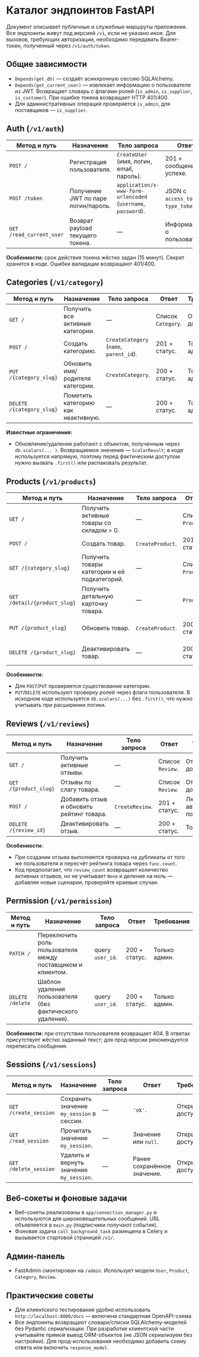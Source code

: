 # Каталог эндпоинтов FastAPI

Документ описывает публичные и служебные маршруты приложения. Все эндпоинты живут под версией `/v1`, если не указано иное. Для вызовов, требующих авторизации, необходимо передавать Bearer-токен, полученный через `/v1/auth/token`.

## Общие зависимости
- `Depends(get_db)` — создаёт асинхронную сессию SQLAlchemy.
- `Depends(get_current_user)` — извлекает информацию о пользователе из JWT. Возвращает словарь с флагами ролей (`is_admin`, `is_supplier`, `is_customer`). При ошибке токена возвращает HTTP 401/400.
- Для административных операций проверяется `is_admin`, для поставщиков — `is_supplier`.

## Auth (`/v1/auth`)
| Метод и путь | Назначение | Тело запроса | Ответ | Требования |
| --- | --- | --- | --- | --- |
| `POST /` | Регистрация пользователя. | `CreateUser` (имя, логин, email, пароль). | 201 + сообщение об успехе. | Открытый доступ. |
| `POST /token` | Получение JWT по паре логин/пароль. | `application/x-www-form-urlencoded` (`username`, `password`). | JSON с `access_token`, `type_token`. | Открытый доступ. |
| `GET /read_current_user` | Возврат payload текущего токена. | — | Информация о пользователе. | Требуется валидный Bearer. |

**Особенности:** срок действия токена жёстко задан (15 минут). Секрет хранится в коде. Ошибки валидации возвращают 401/400.

## Categories (`/v1/category`)
| Метод и путь | Назначение | Тело запроса | Ответ | Требования |
| --- | --- | --- | --- | --- |
| `GET /` | Получить все активные категории. | — | Список `Category`. | Открытый доступ. |
| `POST /` | Создать категорию. | `CreateCategory` (`name`, `parent_id`). | 201 + статус. | Только админ. |
| `PUT /{category_slug}` | Обновить имя/родителя категории. | `CreateCategory`. | 200 + статус. | Только админ. |
| `DELETE /{category_slug}` | Пометить категорию как неактивную. | — | 200 + статус. | Только админ. |

**Известные ограничения:**
- Обновление/удаление работают с объектом, полученным через `db.scalars(... )`. Возвращаемое значение — `ScalarResult`; в коде используется напрямую, поэтому перед фактическим доступом нужно вызвать `.first()` или распаковать результат.

## Products (`/v1/products`)
| Метод и путь | Назначение | Тело запроса | Ответ | Требования |
| --- | --- | --- | --- | --- |
| `GET /` | Получить активные товары со складом > 0. | — | Список `Product`. | Открытый доступ. |
| `POST /` | Создать товар. | `CreateProduct`. | 201 + статус. | Админ или поставщик. |
| `GET /{category_slug}` | Получить товары категории и её подкатегорий. | — | Список `Product`. | Открытый доступ. |
| `GET /detail/{product_slug}` | Получить детальную карточку товара. | — | `Product`. | Открытый доступ. |
| `PUT /{product_slug}` | Обновить товар. | `CreateProduct`. | 200 + статус. | Админ или владелец-поставщик. |
| `DELETE /{product_slug}` | Деактивировать товар. | — | 200 + статус. | Админ или владелец-поставщик. |

**Особенности:**
- Для `POST`/`PUT` проверяется существование категории.
- `PUT`/`DELETE` используют проверку ролей через флаги пользователя. В исходном коде используется `db.scalars(...)` без `.first()`, что нужно учитывать при расширении логики.

## Reviews (`/v1/reviews`)
| Метод и путь | Назначение | Тело запроса | Ответ | Требования |
| --- | --- | --- | --- | --- |
| `GET /` | Получить активные отзывы. | — | Список `Review`. | Открытый доступ. |
| `GET /{product_slug}` | Отзывы по слагу товара. | — | Список `Review`. | Открытый доступ. |
| `POST /` | Добавить отзыв и обновить рейтинг товара. | `CreateReview`. | 201 + статус. | Любой авторизованный пользователь. |
| `DELETE /{review_id}` | Деактивировать отзыв. | — | 200 + статус. | Только админ. |

**Особенности:**
- При создании отзыва выполняется проверка на дубликаты от того же пользователя и пересчёт рейтинга товара через `func.count`.
- Код предполагает, что `review_count` возвращает количество активных отзывов, но не учитывает `None` и деление на ноль — добавляя новые сценарии, проверяйте краевые случаи.

## Permission (`/v1/permission`)
| Метод и путь | Назначение | Тело запроса | Ответ | Требования |
| --- | --- | --- | --- | --- |
| `PATCH /` | Переключить роль пользователя между поставщиком и клиентом. | query `user_id`. | 200 + статус. | Только админ. |
| `DELETE /delete` | Шаблон удаления пользователя (без фактического удаления). | query `user_id`. | 200 + статус. | Только админ. |

**Особенности:** при отсутствии пользователя возвращает 404. В ответах присутствует жёстко заданный текст; для прод-версии рекомендуется переписать сообщения.

## Sessions (`/v1/sessions`)
| Метод и путь | Назначение | Тело запроса | Ответ | Требования |
| --- | --- | --- | --- | --- |
| `GET /create_session` | Сохранить значение `my_session` в сессии. | — | `'ok'`. | Открытый доступ. |
| `GET /read_session` | Прочитать значение `my_session`. | — | Значение или `null`. | Открытый доступ. |
| `GET /delete_session` | Удалить и вернуть значение `my_session`. | — | Ранее сохранённое значение. | Открытый доступ. |

## Веб-сокеты и фоновые задачи
- Веб-сокеты реализованы в `app/connection_manager.py` и используются для широковещательных сообщений. URL объявляется в `main.py` (подписчики получают события).
- Фоновая задача `call_background_task` размещена в Celery и вызывается стартовой страницей `/v1/`.

## Админ-панель
- FastAdmin смонтирован на `/admin`. Использует модели `User`, `Product`, `Category`, `Review`.

## Практические советы
- Для клиентского тестирования удобно использовать `http://localhost:8000/docs` — включена стандартная OpenAPI-схема.
- Все эндпоинты возвращают словари/списки SQLAlchemy-моделей без Pydantic сериализации. При разработке клиентской части учитывайте прямой вывод ORM-объектов (не JSON сериализуем без настройки). Для прод-использования необходимо добавить схему ответа или включить `response_model`.
